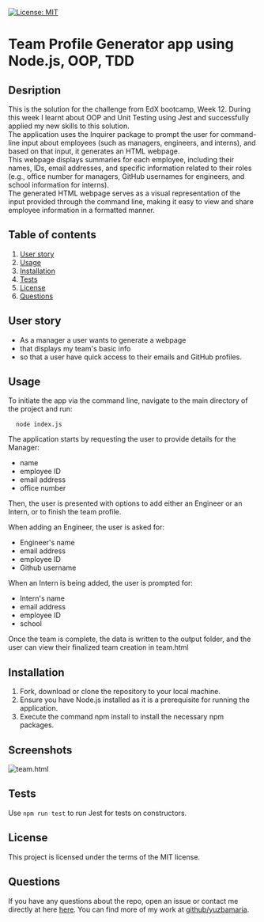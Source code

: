 [![License: MIT](https://img.shields.io/badge/License-MIT-yellow.svg)](https://opensource.org/licenses/MIT)
# Team Profile Generator app using Node.js, OOP, TDD

## Desription
This is the solution for the challenge from EdX bootcamp, Week 12. During this week I learnt about OOP and Unit Testing using Jest and successfully applied my new skills to this solution.  
The application uses the Inquirer package to prompt the user for command-line input about employees (such as managers, engineers, and interns), and based on that input, it generates an HTML webpage.  
This webpage displays summaries for each employee, including their names, IDs, email addresses, and specific information related to their roles (e.g., office number for managers, GitHub usernames for engineers, and school information for interns).  
The generated HTML webpage serves as a visual representation of the input provided through the command line, making it easy to view and share employee information in a formatted manner. 


## Table of contents
1. [User story](#user_story)
2. [Usage](#usage)
3. [Installation](#installation)
4. [Tests](#tests)
5. [License](#license)
6. [Questions](#questions)

## User story
- As a manager a user wants to generate a webpage
- that displays my team's basic info
- so that a user have quick access to their emails and GitHub profiles.

## Usage
To initiate the app via the command line, navigate to the main directory of the project and run:
<pre> <code id="copyCommand"> node index.js </code> </pre>

 The application starts by requesting the user to provide details for the Manager:
 -  name
 -  employee ID
 -  email address
 -  office number
  
Then, the user is presented with options to add either an Engineer or an Intern, or to finish the team profile.

When adding an Engineer, the user is asked for:
- Engineer's name
- email address
- employee ID
- Github username

When an Intern is being added, the user is prompted for: 
- Intern's name
- email address
- employee ID
- school

Once the team is complete, the data is written to the output folder, and the user can view their finalized team creation in team.html

## Installation
1. Fork, download or clone the repository to your local machine.
2. Ensure you have Node.js installed as it is a prerequisite for running the application.
3. Execute the command npm install to install the necessary npm packages.

## Screenshots
![team.html](team_profile_generator/images/team.html.png)

## Tests 
Use ```npm run test``` to run Jest for tests on constructors.

## License 
This project is licensed under the terms of the MIT license.

## Questions 
If you have any questions about the repo, open an issue or contact me directly at here [here](mailto:yuzba.maria@gmail.com). You can find more of my work at [github/yuzbamaria](https://github.com/yuzbamaria).


